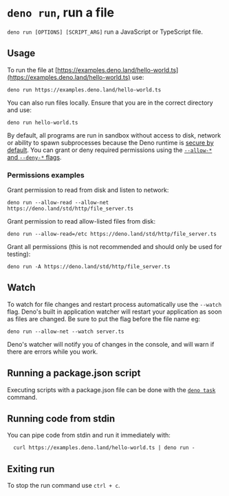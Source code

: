 # `deno run`, run a file

`deno run [OPTIONS] [SCRIPT_ARG]` run a JavaScript or TypeScript file.

## Usage

To run the file at
[https://examples.deno.land/hello-world.ts](https://examples.deno.land/hello-world.ts)
use:

```console
deno run https://examples.deno.land/hello-world.ts
```

You can also run files locally. Ensure that you are in the correct directory and
use:

```console
deno run hello-world.ts
```

By default, all programs are run in sandbox without access to disk, network or
ability to spawn subprocesses because the Deno runtime is
[secure by default](/runtime/manual/runtime/permission_apis). You can grant or deny
required permissions using the [`--allow-*` and `--deny-*` flags](/runtime/manual/basics/permissions).

### Permissions examples

Grant permission to read from disk and listen to network:

```console
deno run --allow-read --allow-net https://deno.land/std/http/file_server.ts
```

Grant permission to read allow-listed files from disk:

```console
deno run --allow-read=/etc https://deno.land/std/http/file_server.ts
```

Grant all permissions (this is not recommended and should only be used for testing):

```console
deno run -A https://deno.land/std/http/file_server.ts
```

## Watch

To watch for file changes and restart process automatically use the `--watch`
flag. Deno's built in application watcher will restart your application as soon
as files are changed. Be sure to put the flag before the file name eg:

```console
deno run --allow-net --watch server.ts
```

Deno's watcher will notify you of changes in the console, and will warn if there
are errors while you work.

## Running a package.json script

Executing scripts with a package.json file can be done with the
[`deno task`](/task_runner) command.

## Running code from stdin

You can pipe code from stdin and run it immediately with:

```console
  curl https://examples.deno.land/hello-world.ts | deno run -
```

## Exiting run

To stop the run command use `ctrl + c`.
